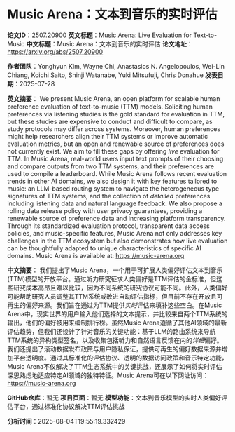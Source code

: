 # Music Arena：文本到音乐的实时评估

**论文ID**：2507.20900
**英文标题**：Music Arena: Live Evaluation for Text-to-Music
**中文标题**：Music Arena：文本到音乐的实时评估
**论文地址**：https://arxiv.org/abs/2507.20900

**作者团队**：Yonghyun Kim, Wayne Chi, Anastasios N. Angelopoulos, Wei-Lin Chiang, Koichi Saito, Shinji Watanabe, Yuki Mitsufuji, Chris Donahue
**发表日期**：2025-07-28

**英文摘要**：
We present Music Arena, an open platform for scalable human preference
evaluation of text-to-music (TTM) models. Soliciting human preferences via
listening studies is the gold standard for evaluation in TTM, but these studies
are expensive to conduct and difficult to compare, as study protocols may
differ across systems. Moreover, human preferences might help researchers align
their TTM systems or improve automatic evaluation metrics, but an open and
renewable source of preferences does not currently exist. We aim to fill these
gaps by offering *live* evaluation for TTM. In Music Arena, real-world users
input text prompts of their choosing and compare outputs from two TTM systems,
and their preferences are used to compile a leaderboard. While Music Arena
follows recent evaluation trends in other AI domains, we also design it with
key features tailored to music: an LLM-based routing system to navigate the
heterogeneous type signatures of TTM systems, and the collection of *detailed*
preferences including listening data and natural language feedback. We also
propose a rolling data release policy with user privacy guarantees, providing a
renewable source of preference data and increasing platform transparency.
Through its standardized evaluation protocol, transparent data access policies,
and music-specific features, Music Arena not only addresses key challenges in
the TTM ecosystem but also demonstrates how live evaluation can be thoughtfully
adapted to unique characteristics of specific AI domains.
  Music Arena is available at: https://music-arena.org

**中文摘要**：
我们提出了Music Arena，一个用于可扩展人类偏好评估文本到音乐(TTM)模型的开放平台。通过听力研究征求人类偏好是TTM评估的金标准，但这些研究成本高昂且难以比较，因为不同系统的研究协议可能不同。此外，人类偏好可能帮助研究人员调整其TTM系统或改进自动评估指标，但目前不存在开放且可再生的偏好来源。我们旨在通过为TTM提供*实时*评估来填补这些空白。在Music Arena中，现实世界的用户输入他们选择的文本提示，并比较来自两个TTM系统的输出，他们的偏好被用来编制排行榜。虽然Music Arena遵循了其他AI领域的最新评估趋势，但我们还设计了针对音乐的关键功能：基于LLM的路由系统来导航TTM系统的异构类型签名，以及收集包括听力和自然语言反馈在内的*详细*偏好。我们还提出了滚动数据发布政策与用户隐私保证，提供可再生的偏好数据来源并增加平台透明度。通过其标准化的评估协议、透明的数据访问政策和音乐特定功能，Music Arena不仅解决了TTM生态系统中的关键挑战，还展示了如何将实时评估深思熟虑地适应特定AI领域的独特特征。Music Arena可在以下网址访问：https://music-arena.org

**GitHub仓库**：暂无
**项目页面**：暂无
**模型功能**：文本到音乐模型的实时人类偏好评估平台，通过标准化协议解决TTM评估挑战

**分析时间**：2025-08-04T19:55:19.332429
